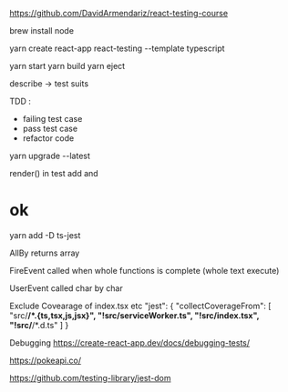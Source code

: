 https://github.com/DavidArmendariz/react-testing-course

brew install node

yarn create react-app react-testing --template typescript

yarn start
yarn build
yarn eject

describe -> test suits

TDD :
- failing test case
- pass test case
- refactor code

yarn upgrade --latest

render() in test add <body> and <div>
    <body>
      <div>
        <h1>
          ok
        </h1>
      </div>
    </body>

yarn add -D ts-jest 

AllBy returns array

FireEvent called when whole functions is complete (whole text execute)

UserEvent called char by char

Exclude Covearage of index.tsx etc
 "jest": {
    "collectCoverageFrom": [
      "src/**/*.{ts,tsx,js,jsx}",
      "!src/serviceWorker.ts",
      "!src/index.tsx",
      "!src/**/*.d.ts"
    ]
  }

Debugging
https://create-react-app.dev/docs/debugging-tests/

https://pokeapi.co/

https://github.com/testing-library/jest-dom